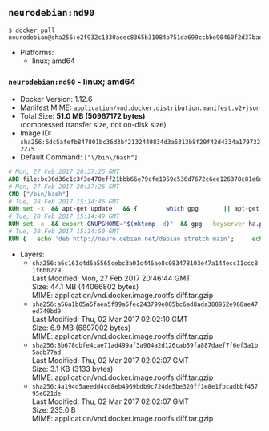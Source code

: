 ## `neurodebian:nd90`

```console
$ docker pull neurodebian@sha256:e2f932c1330aeec8365b31084b751da699ccbbe90460f2d37bae54789ac26b63
```

-	Platforms:
	-	linux; amd64

### `neurodebian:nd90` - linux; amd64

-	Docker Version: 1.12.6
-	Manifest MIME: `application/vnd.docker.distribution.manifest.v2+json`
-	Total Size: **51.0 MB (50967172 bytes)**  
	(compressed transfer size, not on-disk size)
-	Image ID: `sha256:6dc5afefb847801bc36d3bf2132449834d3a6313b8f29f42d4334a1797322275`
-	Default Command: `["\/bin\/bash"]`

```dockerfile
# Mon, 27 Feb 2017 20:37:25 GMT
ADD file:bc30d36c1c3f3e470eff21bbb66e79cfe1959c536d7672c6ee126378c81e6d97 in / 
# Mon, 27 Feb 2017 20:37:26 GMT
CMD ["/bin/bash"]
# Tue, 28 Feb 2017 15:14:46 GMT
RUN set -x 	&& apt-get update 	&& { 		which gpg 		|| apt-get install -y --no-install-recommends gnupg2 		|| apt-get install -y --no-install-recommends gnupg 	; } 	&& { 		gpg --version | grep -q '^gpg (GnuPG) 1\.' 		|| apt-get install -y --no-install-recommends dirmngr 	; } 	&& rm -rf /var/lib/apt/lists/*
# Tue, 28 Feb 2017 15:14:49 GMT
RUN set -x 	&& export GNUPGHOME="$(mktemp -d)" 	&& gpg --keyserver ha.pool.sks-keyservers.net --recv-keys DD95CC430502E37EF840ACEEA5D32F012649A5A9 	&& gpg --export DD95CC430502E37EF840ACEEA5D32F012649A5A9 > /etc/apt/trusted.gpg.d/neurodebian.gpg 	&& rm -r "$GNUPGHOME"
# Tue, 28 Feb 2017 15:14:50 GMT
RUN { 	echo 'deb http://neuro.debian.net/debian stretch main'; 	echo 'deb http://neuro.debian.net/debian data main'; 	echo '#deb-src http://neuro.debian.net/debian-devel stretch main'; } > /etc/apt/sources.list.d/neurodebian.sources.list
```

-	Layers:
	-	`sha256:a6c161c4d6a5565cebc3a01c446ae8c083478103e47a144ecc11ccc81f6bb279`  
		Last Modified: Mon, 27 Feb 2017 20:46:44 GMT  
		Size: 44.1 MB (44066802 bytes)  
		MIME: application/vnd.docker.image.rootfs.diff.tar.gzip
	-	`sha256:a56a1b05a5faea5f99a5fec243799e085bc6ad8ada388952e968ae47ed749bd9`  
		Last Modified: Thu, 02 Mar 2017 02:02:10 GMT  
		Size: 6.9 MB (6897002 bytes)  
		MIME: application/vnd.docker.image.rootfs.diff.tar.gzip
	-	`sha256:8b678dbfe4cae71ad499af3a904a2d126cab59fa887daef7f6ef3a1b5adb77ad`  
		Last Modified: Thu, 02 Mar 2017 02:02:07 GMT  
		Size: 3.1 KB (3133 bytes)  
		MIME: application/vnd.docker.image.rootfs.diff.tar.gzip
	-	`sha256:4a194d5aeedd4cd8eb4969bdb9c724de5be320ff1e8e1fbcadbbf45795e621de`  
		Last Modified: Thu, 02 Mar 2017 02:02:07 GMT  
		Size: 235.0 B  
		MIME: application/vnd.docker.image.rootfs.diff.tar.gzip
